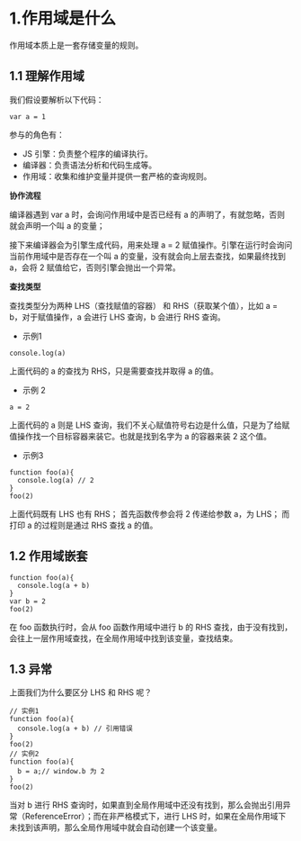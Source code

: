 # 1.作用域是什么
作用域本质上是一套存储变量的规则。
## 1.1 理解作用域
我们假设要解析以下代码：
```
var a = 1
```
参与的角色有：
- JS 引擎：负责整个程序的编译执行。
- 编译器：负责语法分析和代码生成等。
- 作用域：收集和维护变量并提供一套严格的查询规则。

**协作流程**

编译器遇到 var a 时，会询问作用域中是否已经有 a 的声明了，有就忽略，否则就会声明一个叫 a 的变量；

接下来编译器会为引擎生成代码，用来处理 a = 2 赋值操作。引擎在运行时会询问当前作用域中是否存在一个叫 a 的变量，没有就会向上层去查找，如果最终找到 a，会将 2 赋值给它，否则引擎会抛出一个异常。

**查找类型**

查找类型分为两种 LHS（查找赋值的容器） 和 RHS（获取某个值），比如 a = b，对于赋值操作，a 会进行 LHS 查询，b 会进行 RHS 查询。

- 示例1
```
console.log(a)
```
上面代码的 a 的查找为 RHS，只是需要查找并取得 a 的值。

- 示例 2
```
a = 2
```
上面代码的 a 则是 LHS 查询，我们不关心赋值符号右边是什么值，只是为了给赋值操作找一个目标容器来装它。也就是找到名字为 a 的容器来装 2 这个值。

- 示例3
```
function foo(a){
  console.log(a) // 2
}
foo(2)
```

上面代码既有 LHS 也有 RHS；
首先函数传参会将 2 传递给参数 a，为 LHS；
而打印 a 的过程则是通过 RHS 查找 a 的值。

## 1.2 作用域嵌套
```
function foo(a){
  console.log(a + b)
}
var b = 2
foo(2)
```

在 foo 函数执行时，会从 foo 函数作用域中进行 b 的 RHS 查找，由于没有找到，会往上一层作用域查找，在全局作用域中找到该变量，查找结束。

## 1.3 异常
上面我们为什么要区分 LHS 和 RHS 呢？
```
// 实例1
function foo(a){
  console.log(a + b) // 引用错误
}
foo(2)
// 实例2
function foo(a){
  b = a;// window.b 为 2
}
foo(2)
```

当对 b 进行 RHS 查询时，如果直到全局作用域中还没有找到，那么会抛出引用异常（ReferenceError）；而在非严格模式下，进行 LHS 时，如果在全局作用域下未找到该声明，那么全局作用域中就会自动创建一个该变量。